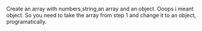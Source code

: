 Create an array with numbers,string,an array and an object.
Ooops i meant object. So you need to take the array from step 1 and change it to an object, programatically.

